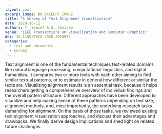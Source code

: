 ```yaml
---
layout: post
excerpt_image: NO_EXCERPT_IMAGE
title: "A Survey of Text Alignment Visualization"
date: 2020-10-12
authors: T. Yousef & S. Jänicke
venue: "IEEE Transactions on Visualization and Computer Graphics"
doi: 10.1109/TVCG.2020.3028975
categories:
  - text and documents
  - survey
---
```

Text alignment is one of the fundamental techniques text-related domains like natural language processing, computational linguistics, and digital humanities. It compares two or more texts with each other aiming to find similar textual patterns, or to estimate in general how different or similar the texts are. Visualizing alignment results is an essential task, because it helps researchers getting a comprehensive overview of individual findings and the overall pattern structure. Different approaches have been developed to visualize and help making sense of these patterns depending on text size, alignment methods, and, most importantly, the underlying research tasks demanding for alignment. On the basis of those tasks, we reviewed existing text alignment visualization approaches, and discuss their advantages and drawbacks. We finally derive design implications and shed light on related future challenges.
